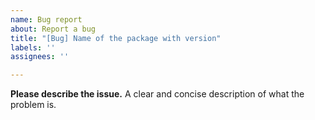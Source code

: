 ```yaml
---
name: Bug report
about: Report a bug
title: "[Bug] Name of the package with version"
labels: ''
assignees: ''

---
```


**Please describe the issue.**
A clear and concise description of what the problem is.


